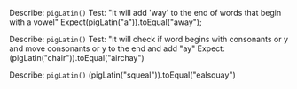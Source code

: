 Describe: `pigLatin()`
Test: "It will add 'way' to the end of words that begin with a vowel" 
Expect(pigLatin("a")).toEqual("away");

Describe: `pigLatin()`
Test: "It will check if word begins with consonants or y and move consonants or y to the end and add "ay"
Expect: (pigLatin("chair")).toEqual("airchay")

Describe: `pigLatin()`
(pigLatin("squeal")).toEqual("ealsquay")